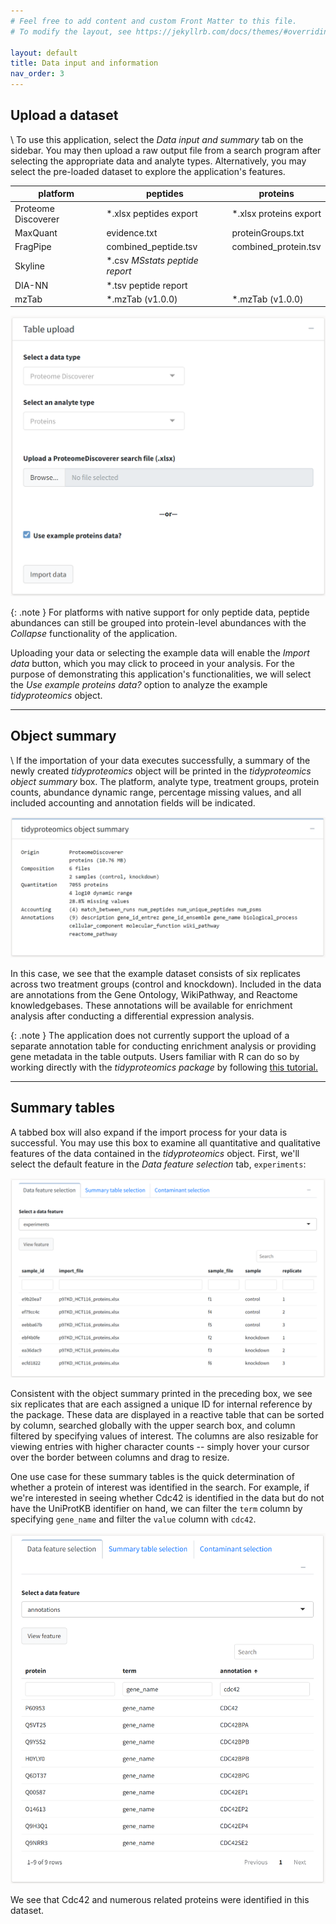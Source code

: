 ```yaml
---
# Feel free to add content and custom Front Matter to this file.
# To modify the layout, see https://jekyllrb.com/docs/themes/#overriding-theme-defaults

layout: default
title: Data input and information
nav_order: 3
---
```

## Upload a dataset
\\
To use this application, select the *Data input and summary* tab on the sidebar. You may then upload a raw output file from a search program after selecting the appropriate data and analyte types. Alternatively, you may select the pre-loaded dataset to explore the application's features.

| platform | peptides | proteins |
| --- | --- | --- |
| Proteome Discoverer | *.xlsx peptides export | *.xlsx proteins export | 
| MaxQuant | evidence.txt | proteinGroups.txt | 
| FragPipe | combined_peptide.tsv | combined_protein.tsv |  
| Skyline | \*.csv *MSstats peptide report*|  | 
| DIA-NN | \*.tsv peptide report | |
| mzTab | \*.mzTab (v1.0.0) | \*.mzTab (v1.0.0) |

<img class="preview" src="../assets/images/data_input/table_upload.png"/>

{: .note }
For platforms with native support for only peptide data, peptide abundances can still be grouped into protein-level abundances with the *Collapse* functionality of the application. 

Uploading your data or selecting the example data will enable the *Import data* button, which you may click to proceed in your analysis. For the purpose of demonstrating this application's functionalities, we will select the *Use example proteins data?* option to analyze the example *tidyproteomics* object.

---

## Object summary
\\
If the importation of your data executes successfully, a summary of the newly created *tidyproteomics* object will be printed in the *tidyproteomics object summary* box. The platform, analyte type, treatment groups, protein counts, abundance dynamic range, percentage missing values, and all included accounting and annotation fields will be indicated.


<img class="preview" src="../assets/images/data_input/object_summary.png">

In this case, we see that the example dataset consists of six replicates across two treatment groups (control and knockdown). Included in the data are annotations from the Gene Ontology, WikiPathway, and Reactome knowledgebases. These annotations will be available for enrichment analysis after conducting a differential expression analysis.



{: .note }
The application does not currently support the upload of a separate annotation table for conducting enrichment analysis or providing gene metadata in the table outputs. Users familiar with R can do so by working directly with the *tidyproteomics package* by following [this tutorial.](https://jeffsocal.github.io/tidyproteomics/articles/annotating.html)

---

## Summary tables

A tabbed box will also expand if the import process for your data is successful. You may use this box to examine all quantitative and qualitative features of the data contained in the *tidyproteomics* object. First, we'll select the default feature in the *Data feature selection* tab, `experiments`: 

<img class="preview" src="../assets/images/data_input/table_summary_1.png">

Consistent with the object summary printed in the preceding box, we see six replicates that are each assigned a unique ID for internal reference by the package. These data are displayed in a reactive table that can be sorted by column, searched globally with the upper search box, and column filtered by specifying values of interest. The columns are also resizable for viewing entries with higher character counts -- simply hover your cursor over the border between columns and drag to resize. 

One use case for these summary tables is the quick determination of whether a protein of interest was identified in the search. For example, if we're interested in seeing whether Cdc42 is identified in the data but do not have the UniProtKB identifier on hand, we can filter the `term` column by specifying `gene_name` and filter the `value` column with `cdc42`. 

<img class="preview" src="../assets/images/data_input/table_summary_2.png">

We see that Cdc42 and numerous related proteins were identified in this dataset. 